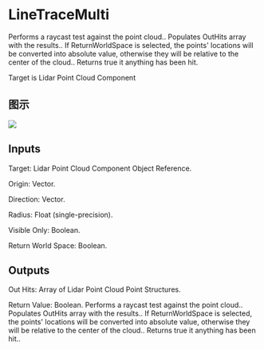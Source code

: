 # LineTraceMulti

Performs a raycast test against the point cloud.. Populates OutHits array with the results.. If ReturnWorldSpace is selected, the points' locations will be converted into absolute value, otherwise they will be relative to the center of the cloud.. Returns true it anything has been hit.

Target is Lidar Point Cloud Component

## 图示

![]($-20221218-19432924.png)

## Inputs

Target: Lidar Point Cloud Component Object Reference.

Origin: Vector.

Direction: Vector.

Radius: Float (single-precision).

Visible Only: Boolean.

Return World Space: Boolean.  

## Outputs

Out Hits: Array of Lidar Point Cloud Point Structures.

Return Value: Boolean. Performs a raycast test against the point cloud.. Populates OutHits array with the results.. If ReturnWorldSpace is selected, the points' locations will be converted into absolute value, otherwise they will be relative to the center of the cloud.. Returns true it anything has been hit..


